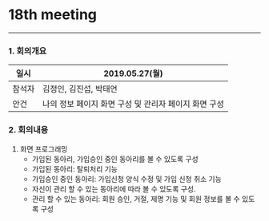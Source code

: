 # 18th meeting

----------
### 1. 회의개요

| 일시    |2019.05.27(월)                 |
| --------|-------------------------------|
| 참석자  |김정인, 김진섭, 박태언    |
| 안건    | 나의 정보 페이지 화면 구성 및 관리자 페이지 화면 구성 |


### 2. 회의내용

 1. 화면 프로그래밍
    * 가입된 동아리, 가입승인 중인 동아리를 볼 수 있도록 구성
    * 가입된 동아리: 탈퇴처리 기능 
    * 가입승인 중인 동아리: 가입신청 양식 수정 및 가입 신청 취소 기능
    * 자신이 관리 할 수 있는 동아리에 따라 볼 수 있도록 구성.
    * 관리 할 수 있는 동아리: 회원 승인, 거절, 제명 기능 및 회원 정보를 볼 수 있도록 구성
